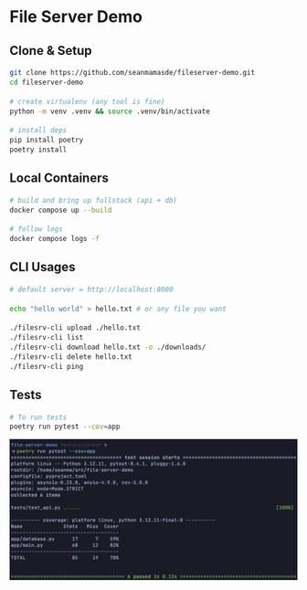 # File Server Demo

## Clone & Setup
```bash
git clone https://github.com/seanmamasde/fileserver-demo.git
cd fileserver-demo

# create virtualenv (any tool is fine)
python -m venv .venv && source .venv/bin/activate

# install deps
pip install poetry
poetry install
```

## Local Containers

```bash
# build and bring up fullstack (api + db)
docker compose up --build

# follow logs
docker compose logs -f
```

## CLI Usages

```bash
# default server = http://localhost:8000

echo "hello world" > hello.txt # or any file you want

./filesrv-cli upload ./hello.txt
./filesrv-cli list
./filesrv-cli download hello.txt -o ./downloads/
./filesrv-cli delete hello.txt
./filesrv-cli ping
```

## Tests

```bash
# To run tests
poetry run pytest --cov=app
```

![coverage](coverage.png)
